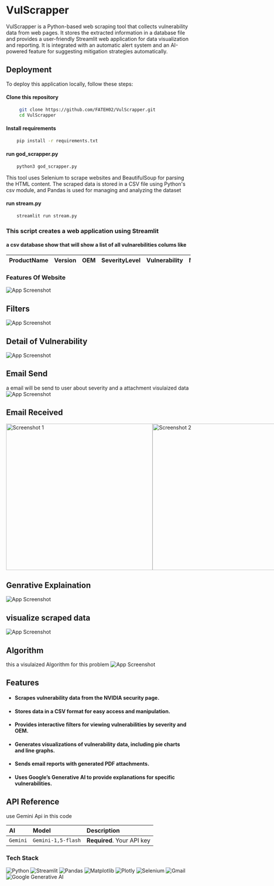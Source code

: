 
# VulScrapper
VulScrapper is a Python-based web scraping tool that collects vulnerability data from web pages. It stores the extracted information in a database file and provides a user-friendly Streamlit web application for data visualization and reporting. It is integrated with an automatic alert system and an AI-powered feature for suggesting mitigation strategies automatically.










## Deployment

To deploy this application locally, follow these steps:

#### Clone this repository
```bash
     git clone https://github.com/FATEH02/VulScrapper.git
     cd VulScrapper
```
#### Install requirements

```bash
    pip install -r requirements.txt
```
#### run god_scrapper.py
```bash
    python3 god_scrapper.py
```
This tool uses Selenium to scrape websites and BeautifulSoup for parsing the HTML content. The scraped data is stored in a CSV file using Python's csv module, and Pandas is used for managing and analyzing the dataset
#### run stream.py
```bash
    streamlit run stream.py
```
### This script creates a web application using Streamlit 
#### a csv database show that will show a list of all vulnarebilities colums like
|ProductName|Version|OEM|SeverityLevel|Vulnerability|MitigationStrategy|PublishedDate|UniqueID|
|:--|---|---|---|---|---|--|--|

### Features Of Website  
![App Screenshot](https://github.com/FATEH02/VulScrapper/blob/main/images/csvdatabase.png)

## Filters
![App Screenshot](https://github.com/FATEH02/VulScrapper/blob/main/images/filterpannel.png)

##  Detail of Vulnerability
![App Screenshot](https://github.com/FATEH02/VulScrapper/blob/main/images/specificdetail.png)

## Email Send
a email will be send to user about severity and a attachment visulaized data 
![App Screenshot](https://github.com/FATEH02/VulScrapper/blob/main/images/email%20send.png)

## Email Received
<div style="display: flex; justify-content: space-between;">
    <img src="https://github.com/FATEH02/VulScrapper/blob/main/images/WhatsApp%20Image%202024-09-23%20at%202.50.47%20PM.jpeg" alt="Screenshot 1" width="400"/>
    <img src="https://github.com/FATEH02/VulScrapper/blob/main/images/WhatsApp%20Image%202024-09-23%20at%202.51.51%20PM.jpeg" alt="Screenshot 2" width="400"/>
</div>


## Genrative Explaination
![App Screenshot](https://github.com/FATEH02/VulScrapper/blob/main/images/genratedbyai.png)

## visualize scraped data
![App Screenshot](https://github.com/FATEH02/VulScrapper/blob/main/images/visualization.png)


## Algorithm
this a visulaized Algorithm for this problem 
![App Screenshot](https://github.com/FATEH02/VulScrapper/blob/main/images/algori.png)


## Features

- #### Scrapes vulnerability data from the NVIDIA security page.
- #### Stores data in a CSV format for easy access and manipulation.
- #### Provides interactive filters for viewing vulnerabilities by severity and OEM.
- #### Generates visualizations of vulnerability data, including pie charts and line graphs.
- #### Sends email reports with generated PDF attachments.
- #### Uses Google’s Generative AI to provide explanations for specific vulnerabilities.

## API Reference
use Gemini Api in this code

| AI | Model     | Description                |
| :-------- | :------- | :------------------------- |
| `Gemini` | `Gemini-1,5-flash` | **Required**. Your API key |





### Tech Stack 

![Python](https://img.shields.io/badge/Python-3776AB?style=for-the-badge&logo=python&logoColor=white)
![Streamlit](https://img.shields.io/badge/Streamlit-FF4B4B?style=for-the-badge&logo=streamlit&logoColor=white)
![Pandas](https://img.shields.io/badge/Pandas-150458?style=for-the-badge&logo=pandas&logoColor=white)
![Matplotlib](https://img.shields.io/badge/Matplotlib-3776AB?style=for-the-badge&logo=matplotlib&logoColor=white)
![Plotly](https://img.shields.io/badge/Plotly-3F4F75?style=for-the-badge&logo=plotly&logoColor=white)
![Selenium](https://img.shields.io/badge/Selenium-43B02A?style=for-the-badge&logo=selenium&logoColor=white)
![Gmail](https://img.shields.io/badge/Gmail-EA4335?style=for-the-badge&logo=gmail&logoColor=white)
![Google Generative AI](https://img.shields.io/badge/Google_Generative_AI-4285F4?style=for-the-badge&logo=google&logoColor=white)

 


